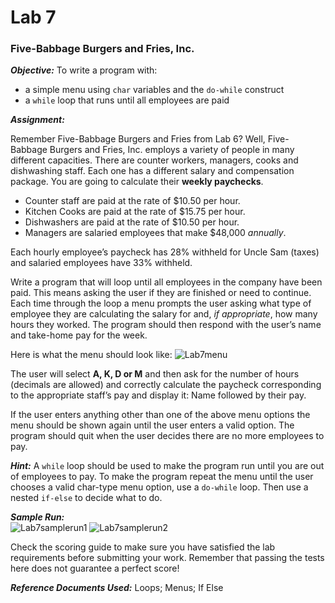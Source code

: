 # Lab 7
### Five-Babbage Burgers and Fries, Inc.

**_Objective:_**
 To write a program with:

+ a simple menu using `char` variables and the `do-while` construct
+ a `while` loop that runs until all employees are paid


**_Assignment:_**

Remember Five-Babbage Burgers and Fries from Lab 6? Well, Five-Babbage Burgers and Fries, Inc. employs a variety of people in many different capacities.  There are counter workers, managers, cooks and dishwashing staff.  Each one has a different salary and compensation package. You are going to calculate their **weekly paychecks**.

+ Counter staff are paid at the rate of $10.50 per hour.
+ Kitchen Cooks are paid at the rate of $15.75 per hour.
+ Dishwashers are paid at the rate of $10.50 per hour.
+ Managers are salaried employees that make $48,000 _annually_.

Each hourly employee’s paycheck has 28% withheld for Uncle Sam (taxes) and salaried employees have 33% withheld.  

Write a program that will loop until all employees in the company have been paid.  This means asking the user if they are finished or need to continue. Each time through the loop a menu prompts the user asking what type of employee they are calculating the salary for and, *if appropriate*, how many hours they worked.  The program should then respond with the user’s name and take-home pay for the week.

Here is what the menu should look like:
![Lab7menu](https://cdn.jsdelivr.net/gh/0x6a69616e/cpp-course-3720/assets/Lab7menu.png)

The user will select **A, K, D or M**  and then ask for the number of hours (decimals are allowed) and correctly calculate the paycheck corresponding to the appropriate staff’s pay and display it: Name followed by their pay.

If the user enters anything other than one of the above menu options the menu should be shown again until the user enters a valid option. The program should quit when the user decides there are no more employees to pay.

**_Hint:_**
A `while` loop should be used to make the program run until you are out of employees to pay. To make the program repeat the menu until the user chooses a valid char-type menu option, use a `do-while` loop.  Then use a nested `if-else` to decide what to do. 


**_Sample Run:_**	
![Lab7samplerun1](https://cdn.jsdelivr.net/gh/0x6a69616e/cpp-course-3720/assets/Lab7samplerun1.png)
![Lab7samplerun2](https://cdn.jsdelivr.net/gh/0x6a69616e/cpp-course-3720/assets/Lab7samplerun2.png)


Check the scoring guide to make sure you have satisfied the lab requirements before submitting your work. Remember that passing the tests here does not guarantee a perfect score!

**_Reference Documents Used:_** Loops; Menus; If Else